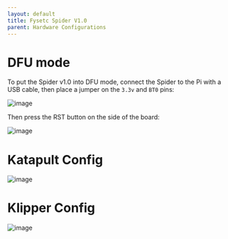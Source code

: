 ```yaml
---
layout: default 
title: Fysetc Spider V1.0
parent: Hardware Configurations
---
```


# DFU mode

To put the Spider v1.0 into DFU mode, connect the Spider to the Pi with a USB cable, then place a jumper on the `3.3v` and `BT0` pins:

![image](https://github.com/user-attachments/assets/6f899861-427a-4821-bf56-d2b90bcae354)

Then press the RST button on the side of the board:

![image](https://github.com/user-attachments/assets/d57423c7-087f-459d-9a81-f9efdcb66500)



# Katapult Config

![image](https://user-images.githubusercontent.com/124253477/221349790-d073d222-1061-4c81-a7eb-796a8693b621.png)

# Klipper Config

![image](https://github.com/user-attachments/assets/98bd3193-6713-4daf-8408-550105267088)


